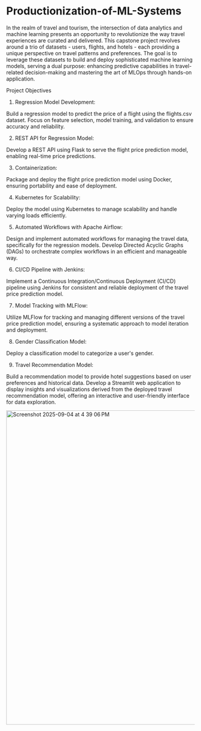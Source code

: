 # Productionization-of-ML-Systems

In the realm of travel and tourism, the intersection of data analytics and machine learning presents an opportunity to revolutionize the way travel experiences are curated and delivered. This capstone project revolves around a trio of datasets - users, flights, and hotels - each providing a unique perspective on travel patterns and preferences. The goal is to leverage these datasets to build and deploy sophisticated machine learning models, serving a dual purpose: enhancing predictive capabilities in travel-related decision-making and mastering the art of MLOps through hands-on application.

Project Objectives
1. Regression Model Development:

Build a regression model to predict the price of a flight using the flights.csv dataset. Focus on feature selection, model training, and validation to ensure accuracy and reliability.

2. REST API for Regression Model:

Develop a REST API using Flask to serve the flight price prediction model, enabling real-time price predictions.

3. Containerization:

Package and deploy the flight price prediction model using Docker, ensuring portability and ease of deployment.

4. Kubernetes for Scalability:

Deploy the model using Kubernetes to manage scalability and handle varying loads efficiently.

5. Automated Workflows with Apache Airflow:

Design and implement automated workflows for managing the travel data, specifically for the regression models. Develop Directed Acyclic Graphs (DAGs) to orchestrate complex workflows in an efficient and manageable way.

6. CI/CD Pipeline with Jenkins:

Implement a Continuous Integration/Continuous Deployment (CI/CD) pipeline using Jenkins for consistent and reliable deployment of the travel price prediction model.

7. Model Tracking with MLFlow:

Utilize MLFlow for tracking and managing different versions of the travel price prediction model, ensuring a systematic approach to model iteration and deployment.

8. Gender Classification Model:

Deploy a classification model to categorize a user's gender.

9. Travel Recommendation Model:

Build a recommendation model to provide hotel suggestions based on user preferences and historical data. Develop a Streamlit web application to display insights and visualizations derived from the deployed travel recommendation model, offering an interactive and user-friendly interface for data exploration.

<img width="1470" height="837" alt="Screenshot 2025-09-04 at 4 39 06 PM" src="https://github.com/user-attachments/assets/92dea788-dfe2-47cb-8cbe-5beb767af7ed" />


